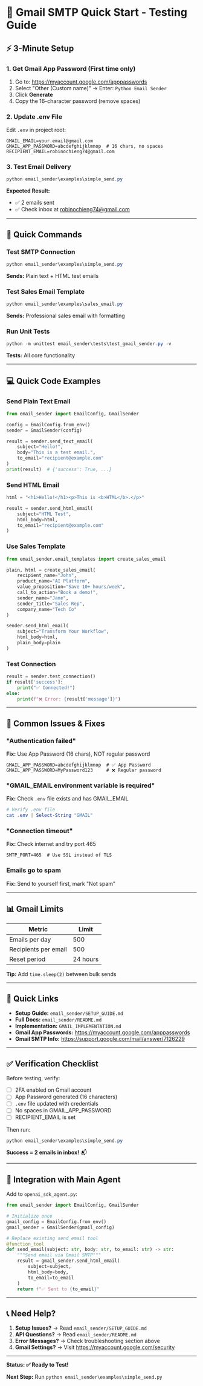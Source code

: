 # 🚀 Gmail SMTP Quick Start - Testing Guide

## ⚡ 3-Minute Setup

### 1. Get Gmail App Password (First time only)

1. Go to: https://myaccount.google.com/apppasswords
2. Select "Other (Custom name)" → Enter: `Python Email Sender`
3. Click **Generate**
4. Copy the 16-character password (remove spaces)

### 2. Update .env File

Edit `.env` in project root:

```env
GMAIL_EMAIL=your.email@gmail.com
GMAIL_APP_PASSWORD=abcdefghijklmnop  # 16 chars, no spaces
RECIPIENT_EMAIL=robinochieng74@gmail.com
```

### 3. Test Email Delivery

```powershell
python email_sender\examples\simple_send.py
```

**Expected Result:** 
- ✅ 2 emails sent
- ✅ Check inbox at robinochieng74@gmail.com

---

## 📧 Quick Commands

### Test SMTP Connection
```powershell
python email_sender\examples\simple_send.py
```
**Sends:** Plain text + HTML test emails

### Test Sales Email Template
```powershell
python email_sender\examples\sales_email.py
```
**Sends:** Professional sales email with formatting

### Run Unit Tests
```powershell
python -m unittest email_sender\tests\test_gmail_sender.py -v
```
**Tests:** All core functionality

---

## 💻 Quick Code Examples

### Send Plain Text Email
```python
from email_sender import EmailConfig, GmailSender

config = EmailConfig.from_env()
sender = GmailSender(config)

result = sender.send_text_email(
    subject="Hello!",
    body="This is a test email.",
    to_email="recipient@example.com"
)
print(result)  # {'success': True, ...}
```

### Send HTML Email
```python
html = "<h1>Hello!</h1><p>This is <b>HTML</b>.</p>"

result = sender.send_html_email(
    subject="HTML Test",
    html_body=html,
    to_email="recipient@example.com"
)
```

### Use Sales Template
```python
from email_sender.email_templates import create_sales_email

plain, html = create_sales_email(
    recipient_name="John",
    product_name="AI Platform",
    value_proposition="Save 10+ hours/week",
    call_to_action="Book a demo!",
    sender_name="Jane",
    sender_title="Sales Rep",
    company_name="Tech Co"
)

sender.send_html_email(
    subject="Transform Your Workflow",
    html_body=html,
    plain_body=plain
)
```

### Test Connection
```python
result = sender.test_connection()
if result['success']:
    print("✅ Connected!")
else:
    print(f"❌ Error: {result['message']}")
```

---

## 🐛 Common Issues & Fixes

### "Authentication failed"
**Fix:** Use App Password (16 chars), NOT regular password
```env
GMAIL_APP_PASSWORD=abcdefghijklmnop  # ✅ App Password
GMAIL_APP_PASSWORD=MyPassword123     # ❌ Regular password
```

### "GMAIL_EMAIL environment variable is required"
**Fix:** Check `.env` file exists and has GMAIL_EMAIL
```powershell
# Verify .env file
cat .env | Select-String "GMAIL"
```

### "Connection timeout"
**Fix:** Check internet and try port 465
```env
SMTP_PORT=465  # Use SSL instead of TLS
```

### Emails go to spam
**Fix:** Send to yourself first, mark "Not spam"

---

## 📊 Gmail Limits

| Metric | Limit |
|--------|-------|
| Emails per day | 500 |
| Recipients per email | 500 |
| Reset period | 24 hours |

**Tip:** Add `time.sleep(2)` between bulk sends

---

## 🔗 Quick Links

- **Setup Guide:** `email_sender/SETUP_GUIDE.md`
- **Full Docs:** `email_sender/README.md`
- **Implementation:** `GMAIL_IMPLEMENTATION.md`
- **Gmail App Passwords:** https://myaccount.google.com/apppasswords
- **Gmail SMTP Info:** https://support.google.com/mail/answer/7126229

---

## ✅ Verification Checklist

Before testing, verify:

- [ ] 2FA enabled on Gmail account
- [ ] App Password generated (16 characters)
- [ ] `.env` file updated with credentials
- [ ] No spaces in GMAIL_APP_PASSWORD
- [ ] RECIPIENT_EMAIL is set

Then run:
```powershell
python email_sender\examples\simple_send.py
```

**Success = 2 emails in inbox!** 📬

---

## 🎯 Integration with Main Agent

Add to `openai_sdk_agent.py`:

```python
from email_sender import EmailConfig, GmailSender

# Initialize once
gmail_config = EmailConfig.from_env()
gmail_sender = GmailSender(gmail_config)

# Replace existing send_email tool
@function_tool
def send_email(subject: str, body: str, to_email: str) -> str:
    """Send email via Gmail SMTP"""
    result = gmail_sender.send_html_email(
        subject=subject,
        html_body=body,
        to_email=to_email
    )
    return f"✅ Sent to {to_email}"
```

---

## 📞 Need Help?

1. **Setup Issues?** → Read `email_sender/SETUP_GUIDE.md`
2. **API Questions?** → Read `email_sender/README.md`
3. **Error Messages?** → Check troubleshooting section above
4. **Gmail Settings?** → Visit https://myaccount.google.com/security

---

**Status: ✅ Ready to Test!**

**Next Step:** Run `python email_sender\examples\simple_send.py`
